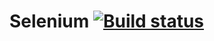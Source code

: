 # Selenium [![Build status](https://ci.appveyor.com/api/projects/status/5d1ad22cl6af2e12/branch/master?svg=true)](https://ci.appveyor.com/project/Tatachel74/selenium/branch/master)
